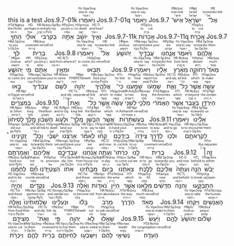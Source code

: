 this is a test
<rt>Jos.9.7-01k</rt> <RUBY><ruby><ruby>וַיֹּאמְרוּ<rt>ו·אָמַר</rt></ruby><rt>seq·to say</rt></ruby><rt>Hc·Vqw3mp</rt></RUBY>
<rt>Jos.9.7-01q</rt> <RUBY><ruby><ruby>וַיֹּ֥אמֶר<rt>ו·אָמַר</rt></ruby><rt>seq·to say</rt></ruby><rt>Hc·Vqw3ms</rt></RUBY>
<rt>Jos.9.7</rt> <RUBY><ruby><ruby>אִֽישׁ־<rt>אִישׁ·־</rt></ruby><rt>man·link</rt></ruby><rt>HNcbsc</rt></RUBY> <RUBY><ruby><ruby>יִשְׂרָאֵ֖ל<rt>יִשְׂרָאֵל</rt></ruby><rt>Israel</rt></ruby><rt>HNpl</rt></RUBY> <RUBY><ruby><ruby>אֶל־<rt>אֶל·־</rt></ruby><rt>to(wards)·link</rt></ruby><rt>HR</rt></RUBY> <RUBY><ruby><ruby>הַחִוִּ֑י<rt>ה·חִוִּי</rt></ruby><rt>the·Hivite</rt></ruby><rt>HTd·Ngbsa</rt></RUBY> <RUBY><ruby><ruby>אוּלַ֗י<rt>אוּלַי</rt></ruby><rt>perhaps</rt></ruby><rt>HD</rt></RUBY> <RUBY><ruby><ruby>בְּקִרְבִּי֙<rt>ב·קֶ֫רֶב·Ps1c</rt></ruby><rt>in·entrails·my</rt></ruby><rt>HR·Ncbsc/Sp1bs</rt></RUBY> <RUBY><ruby><ruby>אַתָּ֣ה<rt>אַתָּ֫ה</rt></ruby><rt>you(m.s.)</rt></ruby><rt>HPp2ms</rt></RUBY> <RUBY><ruby><ruby>יוֹשֵׁ֔ב<rt>יָשַׁב</rt></ruby><rt>to dwell</rt></ruby><rt>HVqrmsa</rt></RUBY> <RUBY><ruby><ruby>וְאֵ֖יךְ<rt>ו·אֵיךְ</rt></ruby><rt>and·how?</rt></ruby><rt>HC·Ti</rt></RUBY>
<rt>Jos.9.7-11k</rt> <RUBY><ruby><ruby>אֶכְרוֹת<rt>כָּרַת</rt></ruby><rt>to cut</rt></ruby><rt>HVqi1cs</rt></RUBY>
<rt>Jos.9.7-11q</rt> <RUBY><ruby><ruby>אֶֽכְרָת<rt>כָּרַת</rt></ruby><rt>to cut</rt></ruby><rt>HVqi1cs</rt></RUBY>
<rt>Jos.9.7</rt> <RUBY><ruby><ruby>לְךָ֥<rt>ל·Os2m</rt></ruby><rt>to·you</rt></ruby><rt>HRd·Sp2ms</rt></RUBY> <RUBY><ruby><ruby>בְרִֽית׃<rt>בְּרִית·׃</rt></ruby><rt>covenant·verseEnd</rt></ruby><rt>HNcbsa</rt></RUBY>
<rt>Jos.9.8</rt> <RUBY><ruby><ruby>וַיֹּאמְר֥וּ<rt>ו·אָמַר</rt></ruby><rt>seq·to say</rt></ruby><rt>Hc·Vqw3mp</rt></RUBY> <RUBY><ruby><ruby>אֶל־<rt>אֶל·־</rt></ruby><rt>to(wards)·link</rt></ruby><rt>HR</rt></RUBY> <RUBY><ruby><ruby>יְהוֹשֻׁ֖עַ<rt>יְהוֹשׁוּעַ</rt></ruby><rt>Joshua</rt></ruby><rt>HNpm</rt></RUBY> <RUBY><ruby><ruby>עֲבָדֶ֣יךָ<rt>עֶ֫בֶד·Ps2m</rt></ruby><rt>servant|slave·your</rt></ruby><rt>HNcmpc·Sp2ms</rt></RUBY> <RUBY><ruby><ruby>אֲנָ֑חְנוּ<rt>אֲנַ֫חְנוּ</rt></ruby><rt>we</rt></ruby><rt>HPp1bp</rt></RUBY> <RUBY><ruby><ruby>וַיֹּ֨אמֶר<rt>ו·אָמַר</rt></ruby><rt>seq·to say</rt></ruby><rt>Hc·Vqw3ms</rt></RUBY> <RUBY><ruby><ruby>אֲלֵהֶ֧ם<rt>אֶל·Op3m</rt></ruby><rt>to(wards)·them</rt></ruby><rt>HRd·Sp3mp</rt></RUBY> <RUBY><ruby><ruby>יְהוֹשֻׁ֛עַ<rt>יְהוֹשׁוּעַ</rt></ruby><rt>Joshua</rt></ruby><rt>HNpm</rt></RUBY> <RUBY><ruby><ruby>מִ֥י<rt>מִי</rt></ruby><rt>who?</rt></ruby><rt>HPi</rt></RUBY> <RUBY><ruby><ruby>אַתֶּ֖ם<rt>אַתֶּם</rt></ruby><rt>you(m.p.)</rt></ruby><rt>HPp2mp</rt></RUBY> <RUBY><ruby><ruby>וּמֵאַ֥יִן<rt>ו·מ·אַ֫יִן</rt></ruby><rt>and·from·whence?</rt></ruby><rt>HC·R/Ti</rt></RUBY> <RUBY><ruby><ruby>תָּבֹֽאוּ׃<rt>בּוֹא·׃</rt></ruby><rt>to come (in)·verseEnd</rt></ruby><rt>HVqi2mp</rt></RUBY>
<rt>Jos.9.9</rt> <RUBY><ruby><ruby>וַיֹּאמְר֣וּ<rt>ו·אָמַר</rt></ruby><rt>seq·to say</rt></ruby><rt>Hc·Vqw3mp</rt></RUBY> <RUBY><ruby><ruby>אֵלָ֗יו<rt>אֶל·Os3m</rt></ruby><rt>to(wards)·him</rt></ruby><rt>HRd·Sp3ms</rt></RUBY> <RUBY><ruby><ruby>מֵאֶ֨רֶץ<rt>מ·אֶ֫רֶץ</rt></ruby><rt>from·land</rt></ruby><rt>HR·Ncbsa</rt></RUBY> <RUBY><ruby><ruby>רְחוֹקָ֤ה<rt>רָחֹק</rt></ruby><rt>distant</rt></ruby><rt>HAafsa</rt></RUBY> <RUBY><ruby><ruby>מְאֹד֙<rt>מְאֹד</rt></ruby><rt>much</rt></ruby><rt>HNcbsa</rt></RUBY> <RUBY><ruby><ruby>בָּ֣אוּ<rt>בּוֹא</rt></ruby><rt>to come (in)</rt></ruby><rt>HVqp3cp</rt></RUBY> <RUBY><ruby><ruby>עֲבָדֶ֔יךָ<rt>עֶ֫בֶד·Ps2m</rt></ruby><rt>servant|slave·your</rt></ruby><rt>HNcmpc·Sp2ms</rt></RUBY> <RUBY><ruby><ruby>לְשֵׁ֖ם<rt>ל·שֵׁם</rt></ruby><rt>to·name</rt></ruby><rt>HR·Ncbsc</rt></RUBY> <RUBY><ruby><ruby>יְהוָ֣ה<rt>יהוה</rt></ruby><rt>YHWH|Yahweh</rt></ruby><rt>HNpt</rt></RUBY> <RUBY><ruby><ruby>אֱלֹהֶ֑יךָ<rt>אֱלֹהִים·Ps2m</rt></ruby><rt>God·your</rt></ruby><rt>HNcmpc·Sp2ms</rt></RUBY> <RUBY><ruby><ruby>כִּֽי־<rt>כִּי·־</rt></ruby><rt>for·link</rt></ruby><rt>HTc</rt></RUBY> <RUBY><ruby><ruby>שָׁמַ֣עְנוּ<rt>שָׁמַע</rt></ruby><rt>to hear</rt></ruby><rt>HVqp1cp</rt></RUBY> <RUBY><ruby><ruby>שָׁמְע֔וֹ<rt>שֹׁ֫מַע·Ps3m</rt></ruby><rt>report·his</rt></ruby><rt>HNcbsc·Sp3ms</rt></RUBY> <RUBY><ruby><ruby>וְאֵ֛ת<rt>ו·אֵת</rt></ruby><rt>and·obj.</rt></ruby><rt>HC·To</rt></RUBY> <RUBY><ruby><ruby>כָּל־<rt>כֹּל·־</rt></ruby><rt>all·link</rt></ruby><rt>HNcbsa</rt></RUBY> <RUBY><ruby><ruby>אֲשֶׁ֥ר<rt>אֲשֶׁר</rt></ruby><rt>which</rt></ruby><rt>HTr</rt></RUBY> <RUBY><ruby><ruby>עָשָׂ֖ה<rt>עָשָׂה</rt></ruby><rt>to make</rt></ruby><rt>HVqp3ms</rt></RUBY> <RUBY><ruby><ruby>בְּמִצְרָֽיִם׃<rt>ב·מִצְרַ֫יִם·׃</rt></ruby><rt>in·Egypt·verseEnd</rt></ruby><rt>HR·Npl</rt></RUBY>
<rt>Jos.9.10</rt> <RUBY><ruby><ruby>וְאֵ֣ת׀<rt>ו·אֵת·׀</rt></ruby><rt>and·obj.·separate</rt></ruby><rt>HC·To</rt></RUBY> <RUBY><ruby><ruby>כָּל־<rt>כֹּל·־</rt></ruby><rt>all·link</rt></ruby><rt>HNcbsa</rt></RUBY> <RUBY><ruby><ruby>אֲשֶׁ֣ר<rt>אֲשֶׁר</rt></ruby><rt>which</rt></ruby><rt>HTr</rt></RUBY> <RUBY><ruby><ruby>עָשָׂ֗ה<rt>עָשָׂה</rt></ruby><rt>to make</rt></ruby><rt>HVqp3ms</rt></RUBY> <RUBY><ruby><ruby>לִשְׁנֵי֙<rt>ל·שְׁנַ֫יִם</rt></ruby><rt>to·two</rt></ruby><rt>HR·Acbdc</rt></RUBY> <RUBY><ruby><ruby>מַלְכֵ֣י<rt>מֶ֫לֶךְ</rt></ruby><rt>king</rt></ruby><rt>HNcmpc</rt></RUBY> <RUBY><ruby><ruby>הָאֱמֹרִ֔י<rt>ה·אֱמֹרִי</rt></ruby><rt>the·Amorites</rt></ruby><rt>HTd·Ngbsa</rt></RUBY> <RUBY><ruby><ruby>אֲשֶׁ֖ר<rt>אֲשֶׁר</rt></ruby><rt>which</rt></ruby><rt>HTr</rt></RUBY> <RUBY><ruby><ruby>בְּעֵ֣בֶר<rt>ב·עֵ֫בֶר</rt></ruby><rt>in·beyond</rt></ruby><rt>HR·Ncbsc</rt></RUBY> <RUBY><ruby><ruby>הַיַּרְדֵּ֑ן<rt>ה·יַרְדֵּן</rt></ruby><rt>the·Jordan</rt></ruby><rt>HTd·Npl</rt></RUBY> <RUBY><ruby><ruby>לְסִיחוֹן֙<rt>ל·סִיחוֹן</rt></ruby><rt>to·Sihon</rt></ruby><rt>HR·Npm</rt></RUBY> <RUBY><ruby><ruby>מֶ֣לֶךְ<rt>מֶ֫לֶךְ</rt></ruby><rt>king</rt></ruby><rt>HNcbsc</rt></RUBY> <RUBY><ruby><ruby>חֶשְׁבּ֔וֹן<rt>חֶשְׁבּוֹן</rt></ruby><rt>Heshbon</rt></ruby><rt>HNpl</rt></RUBY> <RUBY><ruby><ruby>וּלְע֥וֹג<rt>ו·ל·עוֹג</rt></ruby><rt>and·to·Og</rt></ruby><rt>HC·R/Npm</rt></RUBY> <RUBY><ruby><ruby>מֶֽלֶךְ־<rt>מֶ֫לֶךְ·־</rt></ruby><rt>king·link</rt></ruby><rt>HNcbsc</rt></RUBY> <RUBY><ruby><ruby>הַבָּשָׁ֖ן<rt>ה·בָּשָׁן</rt></ruby><rt>the·Bashan</rt></ruby><rt>HTd·Npl</rt></RUBY> <RUBY><ruby><ruby>אֲשֶׁ֥ר<rt>אֲשֶׁר</rt></ruby><rt>which</rt></ruby><rt>HTr</rt></RUBY> <RUBY><ruby><ruby>בְּעַשְׁתָּרֽוֹת׃<rt>ב·עַשְׁתָּרוֹת·׃</rt></ruby><rt>in·Ashtaroth·verseEnd</rt></ruby><rt>HR·Npl</rt></RUBY>
<rt>Jos.9.11</rt> <RUBY><ruby><ruby>וַיֹּאמְר֣וּ<rt>ו·אָמַר</rt></ruby><rt>seq·to say</rt></ruby><rt>Hc·Vqw3mp</rt></RUBY> <RUBY><ruby><ruby>אֵלֵ֡ינוּ<rt>אֶל·Op1c</rt></ruby><rt>to(wards)·us</rt></ruby><rt>HRd·Sp1bp</rt></RUBY> <RUBY><ruby><ruby>זְֽקֵינֵינוּ֩<rt>זָקֵן·Pp1c</rt></ruby><rt>old·our</rt></ruby><rt>HAampc·Sp1bp</rt></RUBY> <RUBY><ruby><ruby>וְכָל־<rt>ו·כֹּל·־</rt></ruby><rt>and·all·link</rt></ruby><rt>HC·Ncbsc</rt></RUBY> <RUBY><ruby><ruby>יֹשְׁבֵ֨י<rt>יָשַׁב</rt></ruby><rt>to dwell</rt></ruby><rt>HVqrmpc</rt></RUBY> <RUBY><ruby><ruby>אַרְצֵ֜נוּ<rt>אֶ֫רֶץ·Pp1c</rt></ruby><rt>land·our</rt></ruby><rt>HNcbsc·Sp1bp</rt></RUBY> <RUBY><ruby><ruby>לֵאמֹ֗ר<rt>ל·אָמַר</rt></ruby><rt>to·to say</rt></ruby><rt>HR·Vqcc</rt></RUBY> <RUBY><ruby><ruby>קְח֨וּ<rt>לָקַח</rt></ruby><rt>to take</rt></ruby><rt>HVqv2mp</rt></RUBY> <RUBY><ruby><ruby>בְיֶדְכֶ֤ם<rt>ב·יָד·Pp2m</rt></ruby><rt>in·hand·your</rt></ruby><rt>HR·Ncbsc/Sp2mp</rt></RUBY> <RUBY><ruby><ruby>צֵידָה֙<rt>צֵידָה</rt></ruby><rt>provision</rt></ruby><rt>HNcfsa</rt></RUBY> <RUBY><ruby><ruby>לַדֶּ֔רֶךְ<rt>ל·דֶּ֫רֶךְ</rt></ruby><rt>to·way</rt></ruby><rt>HRd·Ncbsa</rt></RUBY> <RUBY><ruby><ruby>וּלְכ֖וּ<rt>ו·הָלַךְ</rt></ruby><rt>and·to go</rt></ruby><rt>HC·Vqv2mp</rt></RUBY> <RUBY><ruby><ruby>לִקְרָאתָ֑ם<rt>ל·קָרָא·Op3m</rt></ruby><rt>to·to encounter·them</rt></ruby><rt>HR·Vqcc/Sp3mp</rt></RUBY> <RUBY><ruby><ruby>וַאֲמַרְתֶּ֤ם<rt>ו·אָמַר</rt></ruby><rt>seq·to say</rt></ruby><rt>Hc·Vqq2mp</rt></RUBY> <RUBY><ruby><ruby>אֲלֵיהֶם֙<rt>אֶל·Op3m</rt></ruby><rt>to(wards)·them</rt></ruby><rt>HRd·Sp3mp</rt></RUBY> <RUBY><ruby><ruby>עַבְדֵיכֶ֣ם<rt>עֶ֫בֶד·Pp2m</rt></ruby><rt>servant|slave·your</rt></ruby><rt>HNcmpc·Sp2mp</rt></RUBY> <RUBY><ruby><ruby>אֲנַ֔חְנוּ<rt>אֲנַ֫חְנוּ</rt></ruby><rt>we</rt></ruby><rt>HPp1bp</rt></RUBY> <RUBY><ruby><ruby>וְעַתָּ֖ה<rt>ו·עַתָּ֫ה</rt></ruby><rt>and·now</rt></ruby><rt>HC·D</rt></RUBY> <RUBY><ruby><ruby>כִּרְתוּ־<rt>כָּרַת·־</rt></ruby><rt>to cut·link</rt></ruby><rt>HVqv2mp</rt></RUBY> <RUBY><ruby><ruby>לָ֥נוּ<rt>ל·Op1c</rt></ruby><rt>to·us</rt></ruby><rt>HRd·Sp1bp</rt></RUBY> <RUBY><ruby><ruby>בְרִֽית׃<rt>בְּרִית·׃</rt></ruby><rt>covenant·verseEnd</rt></ruby><rt>HNcbsa</rt></RUBY>
<rt>Jos.9.12</rt> <RUBY><ruby><ruby>זֶ֣ה׀<rt>זֶה·׀</rt></ruby><rt>this·separate</rt></ruby><rt>HTm</rt></RUBY> <RUBY><ruby><ruby>לַחְמֵ֗נוּ<rt>לֶ֫חֶם·Pp1c</rt></ruby><rt>food·our</rt></ruby><rt>HNcbsc·Sp1bp</rt></RUBY> <RUBY><ruby><ruby>חָ֞ם<rt>חָם</rt></ruby><rt>hot</rt></ruby><rt>HAabsa</rt></RUBY> <RUBY><ruby><ruby>הִצְטַיַּ֤דְנוּ<rt>צוּד</rt></ruby><rt>to provision</rt></ruby><rt>HVtp1cp</rt></RUBY> <RUBY><ruby><ruby>אֹתוֹ֙<rt>אֵת·Os3m</rt></ruby><rt>obj.·him</rt></ruby><rt>HTo·Sp3ms</rt></RUBY> <RUBY><ruby><ruby>מִבָּ֣תֵּ֔ינוּ<rt>מ·בַּ֫יִת·Pp1c</rt></ruby><rt>from·house·our</rt></ruby><rt>HR·Ncmpc/Sp1bp</rt></RUBY> <RUBY><ruby><ruby>בְּי֥וֹם<rt>ב·יוֹם</rt></ruby><rt>in·day</rt></ruby><rt>HR·Ncbsa</rt></RUBY> <RUBY><ruby><ruby>צֵאתֵ֖נוּ<rt>יָצָא·Sp1c</rt></ruby><rt>to come out·we</rt></ruby><rt>HVqcc·Sp1bp</rt></RUBY> <RUBY><ruby><ruby>לָלֶ֣כֶת<rt>ל·הָלַךְ</rt></ruby><rt>to·to go</rt></ruby><rt>HR·Vqcc</rt></RUBY> <RUBY><ruby><ruby>אֲלֵיכֶ֑ם<rt>אֶל·Op2m</rt></ruby><rt>to(wards)·you</rt></ruby><rt>HRd·Sp2mp</rt></RUBY> <RUBY><ruby><ruby>וְעַתָּה֙<rt>ו·עַתָּ֫ה</rt></ruby><rt>and·now</rt></ruby><rt>HC·D</rt></RUBY> <RUBY><ruby><ruby>הִנֵּ֣ה<rt>הִנֵּה</rt></ruby><rt>behold</rt></ruby><rt>HTj</rt></RUBY> <RUBY><ruby><ruby>יָבֵ֔שׁ<rt>יָבֵשׁ</rt></ruby><rt>to wither</rt></ruby><rt>HVqp3ms</rt></RUBY> <RUBY><ruby><ruby>וְהָיָ֖ה<rt>ו·הָיָה</rt></ruby><rt>and·to be</rt></ruby><rt>HC·Vqp3ms</rt></RUBY> <RUBY><ruby><ruby>נִקֻּדִֽים׃<rt>נִקּוּד·׃</rt></ruby><rt>crumb·verseEnd</rt></ruby><rt>HNcmpa</rt></RUBY>
<rt>Jos.9.13</rt> <RUBY><ruby><ruby>וְאֵ֨לֶּה<rt>ו·אֵ֫לֶּה</rt></ruby><rt>and·these</rt></ruby><rt>HC·Tm</rt></RUBY> <RUBY><ruby><ruby>נֹאד֤וֹת<rt>נֹאד</rt></ruby><rt>wineskin</rt></ruby><rt>HNcfpc</rt></RUBY> <RUBY><ruby><ruby>הַיַּ֙יִן֙<rt>ה·יַ֫יִן</rt></ruby><rt>the·wine</rt></ruby><rt>HTd·Ncbsa</rt></RUBY> <RUBY><ruby><ruby>אֲשֶׁ֣ר<rt>אֲשֶׁר</rt></ruby><rt>which</rt></ruby><rt>HTr</rt></RUBY> <RUBY><ruby><ruby>מִלֵּ֣אנוּ<rt>מָלֵא</rt></ruby><rt>to fill</rt></ruby><rt>HVpp1cp</rt></RUBY> <RUBY><ruby><ruby>חֲדָשִׁ֔ים<rt>חָדָשׁ</rt></ruby><rt>new</rt></ruby><rt>HAampa</rt></RUBY> <RUBY><ruby><ruby>וְהִנֵּ֖ה<rt>ו·הִנֵּה</rt></ruby><rt>and·behold</rt></ruby><rt>HC·Tj</rt></RUBY> <RUBY><ruby><ruby>הִתְבַּקָּ֑עוּ<rt>בָּקַע</rt></ruby><rt>to break up|open</rt></ruby><rt>HVtp3cp</rt></RUBY> <RUBY><ruby><ruby>וְאֵ֤לֶּה<rt>ו·אֵ֫לֶּה</rt></ruby><rt>and·these</rt></ruby><rt>HC·Tm</rt></RUBY> <RUBY><ruby><ruby>שַׂלְמוֹתֵ֙ינוּ֙<rt>שַׂלְמָה·Pp1c</rt></ruby><rt>garment·our</rt></ruby><rt>HNcfpc·Sp1bp</rt></RUBY> <RUBY><ruby><ruby>וּנְעָלֵ֔ינוּ<rt>ו·נַ֫עַל·Pp1c</rt></ruby><rt>and·sandal·our</rt></ruby><rt>HC·Ncmpc/Sp1bp</rt></RUBY> <RUBY><ruby><ruby>בָּל֕וּ<rt>בָּלָה</rt></ruby><rt>to become old</rt></ruby><rt>HVqp3cp</rt></RUBY> <RUBY><ruby><ruby>מֵרֹ֥ב<rt>מ·רֹב</rt></ruby><rt>from·abundance</rt></ruby><rt>HR·Ncbsc</rt></RUBY> <RUBY><ruby><ruby>הַדֶּ֖רֶךְ<rt>ה·דֶּ֫רֶךְ</rt></ruby><rt>the·way</rt></ruby><rt>HTd·Ncbsa</rt></RUBY> <RUBY><ruby><ruby>מְאֹֽד׃<rt>מְאֹד·׃</rt></ruby><rt>much·verseEnd</rt></ruby><rt>HNcbsa</rt></RUBY>
<rt>Jos.9.14</rt> <RUBY><ruby><ruby>וַיִּקְח֥וּ<rt>ו·לָקַח</rt></ruby><rt>seq·to take</rt></ruby><rt>Hc·Vqw3mp</rt></RUBY> <RUBY><ruby><ruby>הָֽאֲנָשִׁ֖ים<rt>ה·אֱנוֹשׁ</rt></ruby><rt>the·human</rt></ruby><rt>HTd·Ncmpa</rt></RUBY> <RUBY><ruby><ruby>מִצֵּידָ֑ם<rt>מ·צַ֫יִד·Pp3m</rt></ruby><rt>from·food·their</rt></ruby><rt>HR·Ncbsc/Sp3mp</rt></RUBY> <RUBY><ruby><ruby>וְאֶת־<rt>ו·אֵת·־</rt></ruby><rt>and·obj.·link</rt></ruby><rt>HC·To</rt></RUBY> <RUBY><ruby><ruby>פִּ֥י<rt>פֶּה</rt></ruby><rt>lip</rt></ruby><rt>HNcbsc</rt></RUBY> <RUBY><ruby><ruby>יְהוָ֖ה<rt>יהוה</rt></ruby><rt>YHWH|Yahweh</rt></ruby><rt>HNpt</rt></RUBY> <RUBY><ruby><ruby>לֹ֥א<rt>לֹא</rt></ruby><rt>not</rt></ruby><rt>HTn</rt></RUBY> <RUBY><ruby><ruby>שָׁאָֽלוּ׃<rt>שָׁאַל·׃</rt></ruby><rt>to ask·verseEnd</rt></ruby><rt>HVqp3cp</rt></RUBY>
<rt>Jos.9.15</rt> <RUBY><ruby><ruby>וַיַּ֨עַשׂ<rt>ו·עָשָׂה</rt></ruby><rt>seq·to make</rt></ruby><rt>Hc·Vqw3ms</rt></RUBY> <RUBY><ruby><ruby>לָהֶ֤ם<rt>ל·Op3m</rt></ruby><rt>to·them</rt></ruby><rt>HRd·Sp3mp</rt></RUBY> <RUBY><ruby><ruby>יְהוֹשֻׁ֙עַ֙<rt>יְהוֹשׁוּעַ</rt></ruby><rt>Joshua</rt></ruby><rt>HNpm</rt></RUBY> <RUBY><ruby><ruby>שָׁל֔וֹם<rt>שָׁלוֹם</rt></ruby><rt>peace</rt></ruby><rt>HNcbsa</rt></RUBY> <RUBY><ruby><ruby>וַיִּכְרֹ֥ת<rt>ו·כָּרַת</rt></ruby><rt>seq·to cut</rt></ruby><rt>Hc·Vqw3ms</rt></RUBY> <RUBY><ruby><ruby>לָהֶ֛ם<rt>ל·Op3m</rt></ruby><rt>to·them</rt></ruby><rt>HRd·Sp3mp</rt></RUBY> <RUBY><ruby><ruby>בְּרִ֖ית<rt>בְּרִית</rt></ruby><rt>covenant</rt></ruby><rt>HNcbsa</rt></RUBY> <RUBY><ruby><ruby>לְחַיּוֹתָ֑ם<rt>ל·חָיָה·Op3m</rt></ruby><rt>to·to live·them</rt></ruby><rt>HR·Vpcc/Sp3mp</rt></RUBY> <RUBY><ruby><ruby>וַיִּשָּׁבְע֣וּ<rt>ו·שָׁבַע</rt></ruby><rt>seq·to swear</rt></ruby><rt>Hc·VNw3mp</rt></RUBY> <RUBY><ruby><ruby>לָהֶ֔ם<rt>ל·Op3m</rt></ruby><rt>to·them</rt></ruby><rt>HRd·Sp3mp</rt></RUBY> <RUBY><ruby><ruby>נְשִׂיאֵ֖י<rt>נָשִׂיא</rt></ruby><rt>leader</rt></ruby><rt>HNcmpc</rt></RUBY> <RUBY><ruby><ruby>הָעֵדָֽה׃<rt>ה·עֵדָה·׃</rt></ruby><rt>the·congregation·verseEnd</rt></ruby><rt>HTd·Ncfsa</rt></RUBY>
